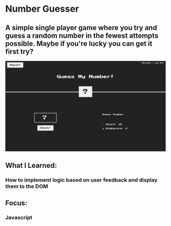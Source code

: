 # Number Guesser
## A simple single player game where you try and guess a random number in the fewest attempts possible. Maybe if you're lucky you can get it first try?
![Number Guesser Preview](../../src/img/projects/previews/number-guesser-preview.png)
## What I Learned:
### How to implement logic based on user feedback and display them to the DOM
## Focus:
### Javascript